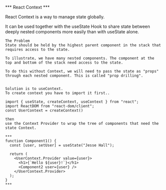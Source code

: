 *** React Context    ***

React Context is a way to manage state globally.

It can be used together with the useState Hook to share state between deeply nested components more easily than with useState alone.

```
The Problem
State should be held by the highest parent component in the stack that requires access to the state.

To illustrate, we have many nested components. The component at the top and bottom of the stack need access to the state.

To do this without Context, we will need to pass the state as "props" through each nested component. This is called "prop drilling".


```

```
Solution is to useContext.
To create context you have to import it first..

import { useState, createContext, useContext } from "react";
import ReactDOM from "react-dom/client";
const UserContext = createContext()

then
use the Context Provider to wrap the tree of components that need the state Context.

***
function Component1() {
  const [user, setUser] = useState("Jesse Hall");

  return (
    <UserContext.Provider value={user}>
      <h1>{`Hello ${user}!`}</h1>
      <Component2 user={user} />
    </UserContext.Provider>
  );
}
***
```